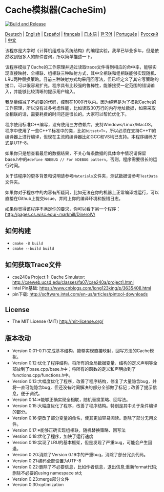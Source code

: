 # Cache模拟器(CacheSim)

[![Build and Release](https://github.com/jiangxincode/CacheSim/actions/workflows/BuildAndRelease.yml/badge.svg)](https://github.com/jiangxincode/CacheSim/actions/workflows/BuildAndRelease.yml)

[Deutsch](https://zdoc.app/de/jiangxincode/CacheSim) | 
[English](https://zdoc.app/en/jiangxincode/CacheSim) | 
[Español](https://zdoc.app/es/jiangxincode/CacheSim) | 
[français](https://zdoc.app/fr/jiangxincode/CacheSim) | 
[日本語](https://zdoc.app/ja/jiangxincode/CacheSim) | 
[한국어](https://zdoc.app/ko/jiangxincode/CacheSim) | 
[Português](https://zdoc.app/pt/jiangxincode/CacheSim) | 
[Русский](https://zdoc.app/ru/jiangxincode/CacheSim) | 
[中文](https://zdoc.app/zh/jiangxincode/CacheSim)

该程序是大学时《计算机组成与系统结构》的编程实验，我早已毕业多年，但是依然收到很多人的邮件咨询，所以简单描述一下。

该程序模拟了Cache的工作原理并通过读取trace文件得到相应的命中率，能够实现直接映射、全相联、组相联三种映射方式，其中全相联和组相联能够实现随机、LRU两种替换策略。目前三种映射方式均采用回写法，但已经定义了其它写策略的接口，可以很容易扩充。程序具有比较强的鲁棒性，能够接受一定范围的错误输入，并能够比较清晰的提示用户输入。

我尽量缩减了不必要的代码，控制在1000行以内。因为纯粹是为了模拟Cache的工作原理，所以没有过多考虑性能，比如读取30万行的内存地址数据，如果采取全相联的话，需要耗费的时间还是很长的。大家可以帮忙优化下。

程序使用标准C++编写，没有使用三方依赖库，支持Windows/Linux/MacOS。程序中使用了一些C++11标准中的类，比如`bitset<T>`，所以必须在支持C++11的编译器上进行编译，但现在主流的编译器比如GCC和VS均已支持。本程序编码方式是UTF-8。

如果你只是想查看最后的数据结果，不关心每条数据的具体命中情况请保留base.h中的`#define NDEBUG // For NDEBUG pattern`，否则，程序需要很长的运行时间。

关于该程序的更多背景和说明请参考`Materials`文件夹，测试数据请参考`TestData`文件夹。

如果你对于程序中的内容有所疑问，比如无法在你的机器上正常编译或运行，可以直接在Github上提交issue，并附上你的编译环境和报错日志。

如果你觉得该程序不满足你的要求，你可以看下另一个程序：<http://pages.cs.wisc.edu/~markhill/DineroIV/>

## 如何构建

* `cmake -B build`
* `cmake --build build`

## 如何获取Trace文件

* cse240a Project 1: Cache Simulator: <http://cseweb.ucsd.edu/classes/fa07/cse240a/project1.html>
* Intel Pin基础: <https://www.cnblogs.com/long123king/p/3635408.html>
* pin下载: <http://software.intel.com/en-us/articles/pintool-downloads>

## License

* The MIT License (MIT) <http://mit-license.org/>

## 版本改动

* Version 0.01-0.11:完成基本结构，能够实现直接映射，回写方法的Cache模拟。
* Version 0.12:优化了程序结构，将所有的全局数据变量、结构的定义声明等全部放到了base.cpp/base.h中；将所有的函数的定义和声明放到了functions.cpp/functions.h中。
* Version 0.13:大幅度优化了程序，改善了程序结构，修复了大量隐含bug，并将一直可能隐含bug，但还没有时间解决的部分全部做了标记；改善了提示信息，便于调试。
* Version 0.14:※能够正确实现全相联，随机替换策略、回写法。
* Version 0.15:大幅度优化了程序，改善了程序结构。特别是其中关于条件编译的部分。
* Version 0.16:更改了部分变量的命名，使其更加容易阅读。删除了部分无用文件。
* Version 0.17:※能够正确实现组相联，随机替换策略、回写法
* Version 0.18:优化了程序，加快了运行速度
* Version 0.19:实现了LRU的基本框架，但是发现了严重bug，可能会产生回退。
* Version 0.20:消除了Version 0.19中的严重bug，消除了部分冗余代码。
* Version 0.21:编码全部设置为UTF-8
* Version 0.22:删除了不必要信息，比如作者信息，退出信息;重新format代码;删除不必要的using namespace std;
* Version 0.23:merge部分文件
* Version 0.30:optimization
